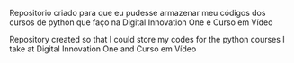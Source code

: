 Repositorio criado para que eu pudesse armazenar meu códigos dos cursos de python que faço na Digital Innovation One e Curso em Vídeo

Repository created so that I could store my codes for the python courses I take at Digital Innovation One and Curso em Vídeo
